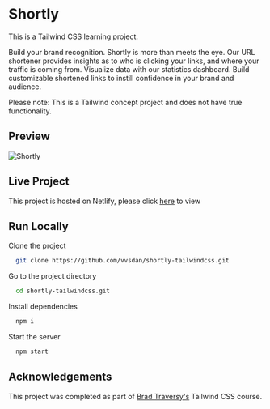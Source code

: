 # Shortly

This is a Tailwind CSS learning project.

Build your brand recognition. Shortly is more than meets the eye. Our URL shortener provides insights as to who is clicking your links, and where your traffic is coming from. Visualize data with our statistics dashboard. Build customizable shortened links to instill confidence in your brand and audience. 


Please note: This is a Tailwind concept project and does not have true functionality.
## Preview

![Shortly](https://dj-project-previews.s3.amazonaws.com/tailwind-projects/shortly.png)
## Live Project

This project is hosted on Netlify, please click [here](https://capable-moxie-648bf4.netlify.app/) to view
## Run Locally

Clone the project

```bash
  git clone https://github.com/vvsdan/shortly-tailwindcss.git
```

Go to the project directory

```bash
  cd shortly-tailwindcss.git
```

Install dependencies

```bash
  npm i
```

Start the server

```bash
  npm start
```
## Acknowledgements

This project was completed as part of [Brad Traversy's](https://github.com/bradtraversy) Tailwind CSS course. 
